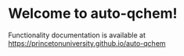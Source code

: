 # Welcome to auto-qchem!

Functionality documentation is available at https://princetonuniversity.github.io/auto-qchem
